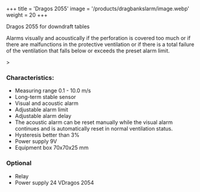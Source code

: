 +++
title = 'Dragos 2055'
image = '/products/dragbankslarm/image.webp'
weight = 20
+++

Dragos 2055 for downdraft tables

Alarms visually and acoustically if the perforation is covered too much or if there are malfunctions in the protective ventilation or if there is a total failure of the ventilation that falls below or exceeds the preset alarm limit.

<!--more-->>

### Characteristics:

- Measuring range 0.1 - 10.0 m/s
- Long-term stable sensor
- Visual and acoustic alarm
- Adjustable alarm limit
- Adjustable alarm delay
- The acoustic alarm can be reset manually while the visual alarm continues and is automatically reset in normal ventilation status.
- Hysteresis better than 3%
- Power supply 9V
- Equipment box 70x70x25 mm

### Optional

- Relay
- Power supply 24 VDragos 2054
